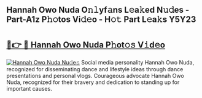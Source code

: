 ## Hannah Owo Nuda O𝚗𝚕yf𝚊ns L𝚎a𝚔ed N𝚞𝚍es - Part-A1z P𝚑𝚘tos Vi𝚍𝚎o - H𝚘𝚝 Part L𝚎a𝚔s Y5Y23

# <h2><a href="http://kf0eg2a.oniu.top/?m=Hannah+Owo+Nuda">🔗👉 🔴 Hannah Owo Nuda P𝚑ot𝚘𝚜 V𝚒d𝚎o</a></h2>

[![Hannah Owo Nuda Nu𝚍e𝚜](https://i.imgur.com/0qMVB7G.gif)](http://kf0eg2a.oniu.top/?m=Hannah+Owo+Nuda)
Social media personality Hannah Owo Nuda, recognized for disseminating dance and lifestyle ideas through dance presentations and personal vlogs. Courageous advocate Hannah Owo Nuda, recognized for their bravery and dedication to standing up for important causes.  
